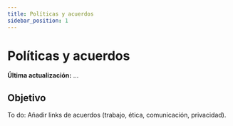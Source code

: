 ```yaml
---
title: Políticas y acuerdos
sidebar_position: 1
---
```


# Políticas y acuerdos

**Última actualización:** ...

## Objetivo

To do: Añadir links de acuerdos (trabajo, ética, comunicación, privacidad).